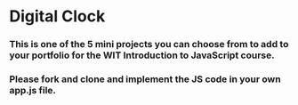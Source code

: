 # Digital Clock

### This is one of the 5 mini projects you can choose from to add to your portfolio for the WIT Introduction to JavaScript course. 
### Please fork and clone and implement the JS code in your own app.js file. 




